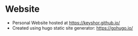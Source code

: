 # Website
* Personal Website hosted at https://keyshor.github.io/
* Created using hugo static site generator: https://gohugo.io/
